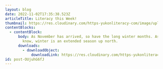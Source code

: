 ```yaml
---
layout: blog
date: 2022-11-02T17:35:38.523Z
articleTitle: Literacy this Week!
thumbnail: https://res.cloudinary.com/https-yukonliteracy-com/image/upload/q_35/v1674668192/winter_xkqigd.jpg
contentBlocks:
  - contentBlock:
      body: As November has arrived, so have the long winter months. As all Yukoners
        know, winter is an extended season up north.
      downloads:
        - downloadObject:
            downloadLink: https://res.cloudinary.com/https-yukonliteracy-com/image/upload/q_35/v1674668192/Anticipating_Winter0419170_2022-11-01_16_03_59_proof2_g4jmur.pdf
id: post-OUjuhG6fJ
---
```

